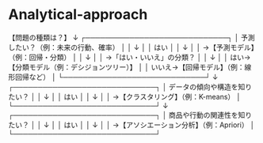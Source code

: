 # Analytical-approach

【問題の種類は？】
         ↓
┌─────────────────────────────┐
│  予測したい？（例：未来の行動、確率）              │
│       ↓                                            │
│    はい                                           │
│       ↓                                            │
│  →【予測モデル】（例：回帰・分類）                 │
│       ↓                                            │
│  →「はい・いいえ」の分類？                         │
│       ↓                                            │
│    はい→【分類モデル（例：デシジョンツリー）】       │
│    いいえ→【回帰モデル】（例：線形回帰など）         │
└─────────────────────────────┘
        ↓
┌─────────────────────────────┐
│  データの傾向や構造を知りたい？                        │
│       ↓                                            │
│    はい                                           │
│       ↓                                            │
│  →【クラスタリング】（例：K-means）                   │
└─────────────────────────────┘
        ↓
┌─────────────────────────────┐
│  商品や行動の関連性を知りたい？                        │
│       ↓                                            │
│    はい                                           │
│       ↓                                            │
│  →【アソシエーション分析】（例：Apriori）             │
└─────────────────────────────┘

